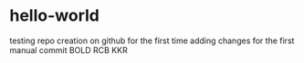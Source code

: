 # hello-world
testing repo creation on github for the first time
adding changes for the first manual commit
BOLD
RCB
KKR
